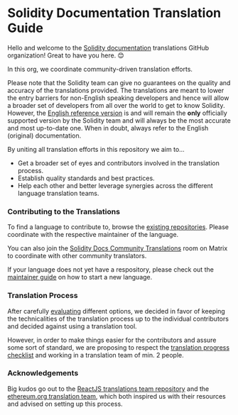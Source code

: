 # Solidity Documentation Translation Guide

Hello and welcome to the [Solidity documentation](http://docs.soliditylang.org/) translations GitHub organization! Great to have you here. 😊

In this org, we coordinate community-driven translation efforts.

Please note that the Solidity team can give no guarantees on the quality and accuracy of the translations provided. The translations are meant to lower the entry barriers for non-English speaking developers and hence will allow a broader set of developers from all over the world to get to know Solidity. However, the [English reference version](https://github.com/ethereum/solidity/tree/develop/docs) is and will remain the **only** officially supported version by the Solidity team and will always be the most accurate and most up-to-date one. When in doubt, always refer to the English (original) documentation.

By uniting all translation efforts in this repository we aim to…
- Get a broader set of eyes and contributors involved in the translation process.
- Establish quality standards and best practices.
- Help each other and better leverage synergies across the different language translation teams.

### Contributing to the Translations

To find a language to contribute to, browse the [existing repositories](https://github.com/orgs/solidity-docs/repositories). Please coordinate with the respective maintainer of the language. 

You can also join the [Solidity Docs Community Translations](https://app.element.io/#/room/#solidity-docs-translations:matrix.org) room on Matrix to coordinate with other community translators. 

If your language does not yet have a respository, please check out the [maintainer guide](maintainer-guide.md) on how to start a new language.

### Translation Process

After carefully [evaluating](https://github.com/ethereum/solidity/issues/10119) different options, we decided in favor of keeping the technicalities of the translation process up to the individual contributors and decided against using a translation tool.

However, in order to make things easier for the contributors and assure some sort of standard, we are proposing to respect the [translation progress checklist](progress-checklist.md) and working in a translation team of min. 2 people.

### Acknowledgements

Big kudos go out to the [ReactJS translations team repository](https://github.com/reactjs/reactjs.org-translation) and the [ethereum.org translation team](https://ethereum.org/en/contributing/translation-program/), which both inspired us with their resources and advised on setting up this process.
